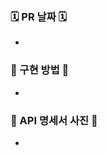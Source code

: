 ### 🗓️ PR 날짜 🗓️
<!-- YYYY/NN/DD -->
- 


### 🧐 구현 방법 🧐
<!-- 내용을 적어주세요 -->
- 

### 📸 API 명세서 사진 📸
<!-- 사진 첨부 -->
- 
